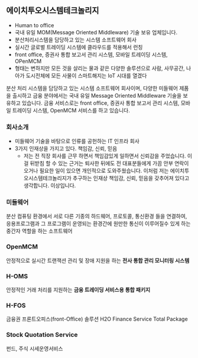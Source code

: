 ## 에이치투오시스템테크놀리지

- Human to office
- 국내 유일 MOM(Message Oriented Middleware) 기술 보유 업체입니다.
- 분산처리시스템을 담당하고 있는 시스템 소프트웨어 회사
- 실시간 글로벌 트레이딩 시스템에 클라우드를 적용해서 런칭
- front office, 증권사 통합 보고서 관리 시스템, 모바일 트레이딩 시스템, OPenMCM
- 형태는 변하지만 모든 것을 살리는 물과 같은 다양한 솔루션으로 사람, 사무공간, 나아가 도시전체에 모든 사물이 스마트해지는 IoT 시대를 열겠다



분산 처리 시스템을 담당하고 있는 시스템 소프트웨어 회사이며, 다양한 미들웨어 제품을 출시하고 금융 분야에서는 국내 유일 Message Oriented Middleware 기술을 보유하고 있습니다. 금융 서비스로는 front office, 증권사 통합 보고서 관리 시스템, 모바일 트레이딩 시스템, OpenMCM 서비스를 하고 있습니다.



### 회사소개

- 미들웨어 기술을 바탕으로 인류를 공헌하는 IT 인프라 회사
- 3가지 인재상을 가지고 있다. 책임감, 신뢰, 믿음
  - 저는 전 직장 회사를 근무 하면서 책임감있게 일하면서 신뢰감을 주었습니다. 이걸 뒤받침 할 수 있는 근거는 퇴사한 뒤에도 전 대표분들에게 가끔 안부 연락이 오거나 필요한 일이 있으면 개인적으로 도와주웠습니다. 이처럼 저는 에이치투오시스템테크놀리지가 추구하는 인재상 책임감, 신뢰, 믿음을 갖추어져 있다고 생각합니다. 이상입니다.



### 미들웨어

분산 컴퓨팅 환경에서 서로 다른 기종의 하드웨어, 프로토콜, 통신환경 들을 연결하여, 응용프로그램과 그 프로그램이 운영되는 환경간에 원만한 통신이 이루어질수 있게 하는 중간자 역할을 하는 소프트웨어 



### OpenMCM

안정적으로 실시간 트랜잭션 관리 및 장애 지원을 하는 **전사 통합 관리 모니터링 시스템**



### H-OMS

안정적인 거래 처리를 지원하는 **금융 트레이딩 서비스용 통합 패키지**



### H-FOS

금융권 프론트오피스(front-Office) 솔루션 H2O Finance Service Total Package



### Stock Quotation Service

펀드, 주식 시세운영서비스









